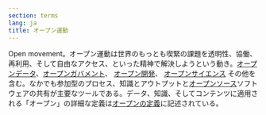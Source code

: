 ```yaml
---
section: terms
lang: ja
title: オープン運動
---
```


Open movement。オープン運動は世界のもっとも喫緊の課題を透明性、協働、再利用、そして自由なアクセス、といった精神で解決しようという動き。[オープンデータ](/glossary/ja/terms/open-data/)、[オープンガバメント](/glossary/ja/terms/open-government/)、 [オープン開発](/glossary/ja/terms/open-development/)、 [オープンサイエンス](/glossary/ja/terms/open-science/) その他を含む。なかでも参加型のプロセス、知識とアウトプットと[オープンソース](/glossary/ja/terms/open-source/)ソフトウェアの共有が主要なツールである。データ、知識、そしてコンテンツに適用される「オープン」の詳細な定義は[オープンの定義](/glossary/ja/terms/open-definition/)に記述されている。
